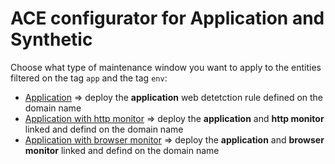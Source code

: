 # ACE configurator for Application and Synthetic 


Choose what type of maintenance window you want to apply to the entities filtered on the tag `app` and the tag `env`: 
- [Application](/Application/deploy-appweb) => deploy the **application** web detetction rule defined on the domain name
- [Application with http monitor](/Application/deploy-appweb-and-httpmonitor)        => deploy the **application** and **http monitor** linked and defind on the domain name  
- [Application with browser monitor](/Application/deploy-appweb-and-browsermonitor)         => deploy the **application** and **browser monitor** linked and defind on the domain name 
